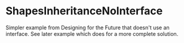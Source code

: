 # ShapesInheritanceNoInterface
Simpler example from Designing for the Future that doesn't use an interface. See later example which does for a more complete solution.

